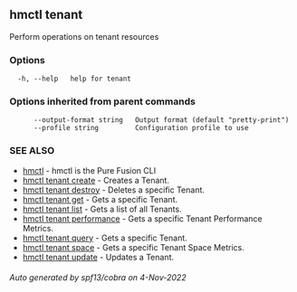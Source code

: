 ## hmctl tenant

Perform operations on tenant resources

### Options

```
  -h, --help   help for tenant
```

### Options inherited from parent commands

```
      --output-format string   Output format (default "pretty-print")
      --profile string         Configuration profile to use
```

### SEE ALSO

* [hmctl](hmctl.md)	 - hmctl is the Pure Fusion CLI
* [hmctl tenant create](hmctl_tenant_create.md)	 - Creates a Tenant.
* [hmctl tenant destroy](hmctl_tenant_destroy.md)	 - Deletes a specific Tenant.
* [hmctl tenant get](hmctl_tenant_get.md)	 - Gets a specific Tenant.
* [hmctl tenant list](hmctl_tenant_list.md)	 - Gets a list of all Tenants.
* [hmctl tenant performance](hmctl_tenant_performance.md)	 - Gets a specific Tenant Performance Metrics.
* [hmctl tenant query](hmctl_tenant_query.md)	 - Gets a specific Tenant.
* [hmctl tenant space](hmctl_tenant_space.md)	 - Gets a specific Tenant Space Metrics.
* [hmctl tenant update](hmctl_tenant_update.md)	 - Updates a Tenant.

###### Auto generated by spf13/cobra on 4-Nov-2022
